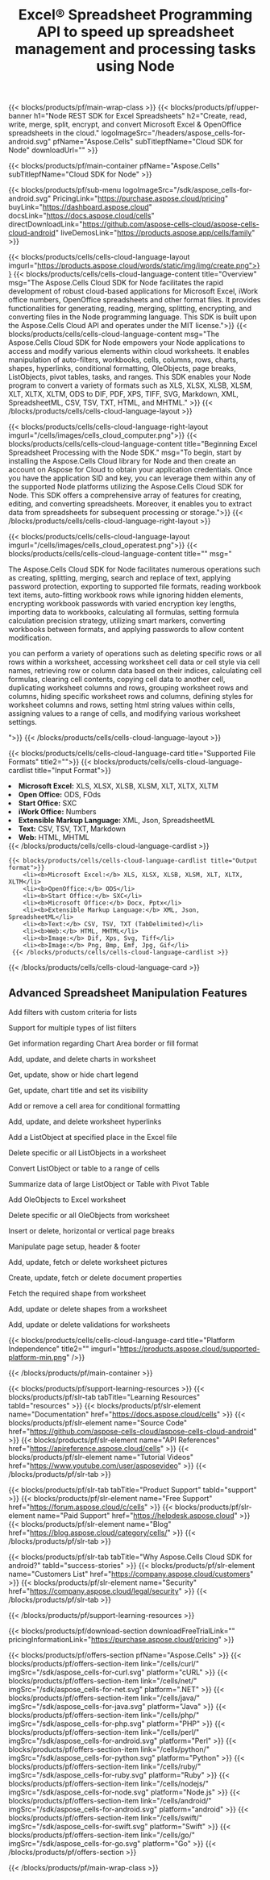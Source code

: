 ﻿---
title: Excel® Spreadsheet Programming API to speed up spreadsheet management and processing tasks using Node
description: API support to build cross-platform applications having the ability to generate, modify, convert, render, and print spreadsheets. It allows developers to manage worksheets, rows, columns & cells, create spreadsheet contents and styles from scratch, import data onto the worksheets from different data sources, add common and complex mathematical, financial, and text formulas, create & manipulate pivot tables, charts, hyperlinks, comments, drawing objects and much more.
weight: 90
---

{{< blocks/products/pf/main-wrap-class >}}
{{< blocks/products/pf/upper-banner h1="Node REST SDK for Excel Spreadsheets" h2="Create, read, write, merge, split, encrypt, and convert Microsoft Excel & OpenOffice spreadsheets in the cloud." logoImageSrc="/headers/aspose_cells-for-android.svg" pfName="Aspose.Cells" subTitlepfName="Cloud SDK for Node" downloadUrl="" >}}

{{< blocks/products/pf/main-container pfName="Aspose.Cells" subTitlepfName="Cloud SDK for Node" >}}

{{< blocks/products/pf/sub-menu logoImageSrc="/sdk/aspose_cells-for-android.svg"  PricingLink="https://purchase.aspose.cloud/pricing" buyLink="https://dashboard.aspose.cloud" docsLink="https://docs.aspose.cloud/cells" directDownloadLink="https://github.com/aspose-cells-cloud/aspose-cells-cloud-android" liveDemosLink="https://products.aspose.app/cells/family" >}}      

{{< blocks/products/cells/cells-cloud-language-layout imgurl="https://products.aspose.cloud/words/static/img/img/create.png">}}
    {{< blocks/products/cells/cells-cloud-language-content title="Overview" msg="The Aspose.Cells Cloud SDK for Node facilitates the rapid development of robust cloud-based applications for Microsoft Excel, iWork office numbers, OpenOffice spreadsheets  and other format files. It provides functionalities for generating, reading, merging, splitting, encrypting, and converting files in the Node programming language. This SDK is built upon the Aspose.Cells Cloud API and operates under the MIT license.">}}
    {{< blocks/products/cells/cells-cloud-language-content msg="The Aspose.Cells Cloud SDK for Node empowers your Node applications to access and modify various elements within cloud worksheets. It enables manipulation of auto-filters, workbooks, cells, columns, rows, charts, shapes, hyperlinks, conditional formatting, OleObjects, page breaks, ListObjects, pivot tables, tasks, and ranges. This SDK enables your Node program to convert a variety of formats such as XLS, XLSX, XLSB, XLSM, XLT, XLTX, XLTM, ODS to DIF, PDF, XPS, TIFF, SVG, Markdown, XML, SpreadsheetML, CSV, TSV, TXT, HTML, and MHTML." >}}
{{< /blocks/products/cells/cells-cloud-language-layout >}}
  
{{< blocks/products/cells/cells-cloud-language-right-layout imgurl="/cells/images/cells_cloud_computer.png">}}
    {{< blocks/products/cells/cells-cloud-language-content title="Beginning Excel Spreadsheet Processing with the Node SDK." msg="To begin, start by installing the Aspose.Cells Cloud library for Node and then create an account on Aspose for Cloud to obtain your application credentials. Once you have the application SID and key, you can leverage them within any of the supported Node platforms utilizing the Aspose.Cells Cloud SDK for Node. This SDK offers a comprehensive array of features for creating, editing, and converting spreadsheets. Moreover, it enables you to extract data from spreadsheets for subsequent processing or storage.">}}
{{< /blocks/products/cells/cells-cloud-language-right-layout >}}  


{{< blocks/products/cells/cells-cloud-language-layout imgurl="/cells/images/cells_cloud_operatest.png">}}
    {{< blocks/products/cells/cells-cloud-language-content title="" msg="<p>The Aspose.Cells Cloud SDK for Node facilitates numerous operations such as creating, splitting, merging, search and replace of text, applying password protection, exporting to supported file formats, reading workbook text items, auto-fitting workbook rows while ignoring hidden elements, encrypting workbook passwords with varied encryption key lengths, importing data to workbooks, calculating all formulas, setting formula calculation precision strategy, utilizing smart markers, converting workbooks between formats, and applying passwords to allow content modification.</p><p>you can perform a variety of operations such as deleting specific rows or all rows within a worksheet, accessing worksheet cell data or cell style via cell names, retrieving row or column data based on their indices, calculating cell formulas, clearing cell contents, copying cell data to another cell, duplicating worksheet columns and rows, grouping worksheet rows and columns, hiding specific worksheet rows and columns, defining styles for worksheet columns and rows, setting html string values within cells, assigning values to a range of cells, and modifying various worksheet settings.</p>">}}
{{< /blocks/products/cells/cells-cloud-language-layout >}}   



{{< blocks/products/cells/cells-cloud-language-card title="Supported File Formats" title2="">}}
    {{< blocks/products/cells/cells-cloud-language-cardlist title="Input Format">}}
        <li><b>Microsoft Excel:</b> XLS, XLSX, XLSB, XLSM, XLT, XLTX, XLTM</li>
        <li><b>Open Office:</b> ODS, FOds</li>
        <li><b>Start Office:</b> SXC</li>
        <li><b>iWork Office:</b> Numbers</li>
        <li><b>Extensible Markup Language:</b> XML, Json, SpreadsheetML</li>
        <li><b>Text:</b> CSV, TSV, TXT, Markdown</li>
        <li><b>Web:</b> HTML, MHTML</li>
     {{< /blocks/products/cells/cells-cloud-language-cardlist >}}   

    {{< blocks/products/cells/cells-cloud-language-cardlist title="Output format">}}
        <li><b>Microsoft Excel:</b> XLS, XLSX, XLSB, XLSM, XLT, XLTX, XLTM</li>
        <li><b>OpenOffice:</b> ODS</li>
        <li><b>Start Office:</b> SXC</li>
        <li><b>Microsoft Office:</b> Docx, Pptx</li>
        <li><b>Extensible Markup Language:</b> XML, Json, SpreadsheetML</li>
        <li><b>Text:</b> CSV, TSV, TXT (TabDelimited)</li>
        <li><b>Web:</b> HTML, MHTML</li>
        <li><b>Image:</b> Dif, Xps, Svg, Tiff</li>
        <li><b>Image:</b> Png, Bmp, Emf, Jpg, Gif</li>
     {{< /blocks/products/cells/cells-cloud-language-cardlist >}}   
{{< /blocks/products/cells/cells-cloud-language-card >}}

<!--Diagrams Start-->

<!--Diagrams End-->

<!--Feature-section Start-->
<div class="container-fluid features-section bg-gray singleproduct">
 <a class="anchor" id="features" name="features">
 </a>
 <div class="row">
  <div class="container">
   <h2 class="pr-ft">
    Advanced Spreadsheet Manipulation Features
   </h2>
   <p>
   </p>
   <div class="col-lg-4">
    <em class="fa fa-file-excel-o ico-blue fa-2x col-lg-2">
    </em>
    <p class="col-lg-10">
     Add filters with custom criteria for lists
    </p>
   </div>
   <div class="col-lg-4">
    <em class="fa fa-file-o ico-blue fa-2x col-lg-2">
    </em>
    <p class="col-lg-10">
     Support for multiple types of list filters
    </p>
   </div>
   <div class="col-lg-4">
    <em class="fa fa-image ico-blue fa-2x col-lg-2">
    </em>
    <p class="col-lg-10">
     Get information regarding Chart Area border or fill format
    </p>
   </div>
   <div class="col-lg-4">
    <em class="fa fa-copy ico-blue fa-2x col-lg-2">
    </em>
    <p class="col-lg-10">
     Add, update, and delete charts in worksheet
    </p>
   </div>
   <div class="col-lg-4">
    <em class="fa fa-columns ico-blue fa-2x col-lg-2">
    </em>
    <p class="col-lg-10">
     Get, update, show or hide chart legend
    </p>
   </div>
   <div class="col-lg-4">
    <em class="fa fa-shield ico-blue fa-2x col-lg-2">
    </em>
    <p class="col-lg-10">
     Get, update, chart title and set its visibility
    </p>
   </div>
   <div class="col-lg-4">
    <em class="fa fa-unlock ico-blue fa-2x col-lg-2">
    </em>
    <p class="col-lg-10">
     Add or remove a cell area for conditional formatting
    </p>
   </div>
   <div class="col-lg-4">
    <em class="fa fa-image ico-blue fa-2x col-lg-2">
    </em>
    <p class="col-lg-10">
     Add, update, and delete worksheet hyperlinks
    </p>
   </div>
   <div class="col-lg-4">
    <em class="fa fa-pie-chart ico-blue fa-2x col-lg-2">
    </em>
    <p class="col-lg-10">
     Add a ListObject at specified place in the Excel file
    </p>
   </div>
   <div class="col-lg-4">
    <em class="fa fa-superscript ico-blue fa-2x col-lg-2">
    </em>
    <p class="col-lg-10">
     Delete specific or all ListObjects in a worksheet
    </p>
   </div>
   <div class="col-lg-4">
    <em class="fa fa-compress ico-blue fa-2x col-lg-2">
    </em>
    <p class="col-lg-10">
     Convert ListObject or table to a range of cells
    </p>
   </div>
   <div class="col-lg-4">
    <em class="fa fa-image ico-blue fa-2x col-lg-2">
    </em>
    <p class="col-lg-10">
     Summarize data of large ListObject or Table with Pivot Table
    </p>
   </div>
   <div class="col-lg-4">
    <em class="fa fa-commenting ico-blue fa-2x col-lg-2">
    </em>
    <p class="col-lg-10">
     Add OleObjects to Excel worksheet
    </p>
   </div>
   <div class="col-lg-4">
    <em class="fa fa-eye-slash ico-blue fa-2x col-lg-2">
    </em>
    <p class="col-lg-10">
     Delete specific or all OleObjects from worksheet
    </p>
   </div>
   <div class="col-lg-4">
    <em class="fa fa-th ico-blue fa-2x col-lg-2">
    </em>
    <p class="col-lg-10">
     Insert or delete, horizontal or vertical page breaks
    </p>
   </div>
   <div class="col-lg-4">
    <em class="fa fa-file-excel-o ico-blue fa-2x col-lg-2">
    </em>
    <p class="col-lg-10">
     Manipulate page setup, header &amp; footer
    </p>
   </div>
   <div class="col-lg-4">
    <em class="fa fa-file-o ico-blue fa-2x col-lg-2">
    </em>
    <p class="col-lg-10">
     Add, update, fetch or delete worksheet pictures
    </p>
   </div>
   <div class="col-lg-4">
    <em class="fa fa-image ico-blue fa-2x col-lg-2">
    </em>
    <p class="col-lg-10">
     Create, update, fetch or delete document properties
    </p>
   </div>
   <div class="col-lg-4">
    <em class="fa fa-copy ico-blue fa-2x col-lg-2">
    </em>
    <p class="col-lg-10">
     Fetch the required shape from worksheet
    </p>
   </div>
   <div class="col-lg-4">
    <em class="fa fa-columns ico-blue fa-2x col-lg-2">
    </em>
    <p class="col-lg-10">
     Add, update or delete shapes from a worksheet
    </p>
   </div>
   <div class="col-lg-4">
    <em class="fa fa-shield ico-blue fa-2x col-lg-2">
    </em>
    <p class="col-lg-10">
     Add, update or delete validations for worksheets
    </p>
   </div>
   
  </div>
 </div>
</div>
<!--Feature-section End-->

{{< blocks/products/cells/cells-cloud-language-card title="Platform Independence" title2="" imgurl="https://products.aspose.cloud/supported-platform-min.png" />}}

{{< /blocks/products/pf/main-container >}}

{{< blocks/products/pf/support-learning-resources >}}
{{< blocks/products/pf/slr-tab tabTitle="Learning Resources" tabId="resources" >}}
{{< blocks/products/pf/slr-element name="Documentation" href="https://docs.aspose.cloud/cells" >}}
{{< blocks/products/pf/slr-element name="Source Code" href="https://github.com/aspose-cells-cloud/aspose-cells-cloud-android" >}}
{{< blocks/products/pf/slr-element name="API References" href="https://apireference.aspose.cloud/cells" >}}
{{< blocks/products/pf/slr-element name="Tutorial Videos" href="https://www.youtube.com/user/asposevideo" >}}
{{< /blocks/products/pf/slr-tab >}}

{{< blocks/products/pf/slr-tab tabTitle="Product Support" tabId="support" >}}
{{< blocks/products/pf/slr-element name="Free Support" href="https://forum.aspose.cloud/c/cells" >}}
{{< blocks/products/pf/slr-element name="Paid Support" href="https://helpdesk.aspose.cloud" >}}
{{< blocks/products/pf/slr-element name="Blog" href="https://blog.aspose.cloud/category/cells/" >}}
{{< /blocks/products/pf/slr-tab >}}

{{< blocks/products/pf/slr-tab tabTitle="Why Aspose.Cells Cloud SDK for android?" tabId="success-stories" >}}
{{< blocks/products/pf/slr-element name="Customers List" href="https://company.aspose.cloud/customers" >}}
{{< blocks/products/pf/slr-element name="Security" href="https://company.aspose.cloud/legal/security" >}}
{{< /blocks/products/pf/slr-tab >}}

{{< /blocks/products/pf/support-learning-resources >}}

{{< blocks/products/pf/download-section downloadFreeTrialLink="" pricingInformationLink="https://purchase.aspose.cloud/pricing" >}}


{{< blocks/products/pf/offers-section pfName="Aspose.Cells" >}}
    {{< blocks/products/pf/offers-section-item link="/cells/curl/" imgSrc="/sdk/aspose_cells-for-curl.svg" platform="cURL" >}}
    {{< blocks/products/pf/offers-section-item link="/cells/net/" imgSrc="/sdk/aspose_cells-for-net.svg" platform=".NET" >}}
    {{< blocks/products/pf/offers-section-item link="/cells/java/" imgSrc="/sdk/aspose_cells-for-java.svg" platform="Java" >}}
    {{< blocks/products/pf/offers-section-item link="/cells/php/" imgSrc="/sdk/aspose_cells-for-php.svg" platform="PHP" >}}
	{{< blocks/products/pf/offers-section-item link="/cells/perl/" imgSrc="/sdk/aspose_cells-for-android.svg" platform="Perl" >}}
    {{< blocks/products/pf/offers-section-item link="/cells/python/" imgSrc="/sdk/aspose_cells-for-python.svg" platform="Python" >}}
    {{< blocks/products/pf/offers-section-item link="/cells/ruby/" imgSrc="/sdk/aspose_cells-for-ruby.svg" platform="Ruby" >}}
    {{< blocks/products/pf/offers-section-item link="/cells/nodejs/" imgSrc="/sdk/aspose_cells-for-node.svg" platform="Node.js" >}}
    {{< blocks/products/pf/offers-section-item link="/cells/android/" imgSrc="/sdk/aspose_cells-for-android.svg" platform="android" >}}
    {{< blocks/products/pf/offers-section-item link="/cells/swift/" imgSrc="/sdk/aspose_cells-for-swift.svg" platform="Swift" >}}
	{{< blocks/products/pf/offers-section-item link="/cells/go/" imgSrc="/sdk/aspose_cells-for-go.svg" platform="Go" >}}
{{< /blocks/products/pf/offers-section >}}

{{< /blocks/products/pf/main-wrap-class >}}
